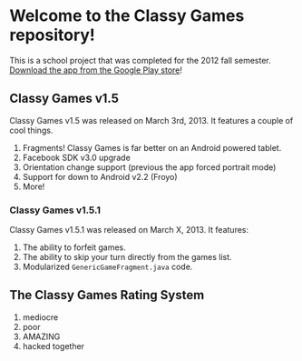# Welcome to the Classy Games repository! #
This is a school project that was completed for the 2012 fall semester. [Download the app from the Google Play store](https://play.google.com/store/apps/details?id=com.charlesmadere.android.classygames)!

## Classy Games v1.5 ##
Classy Games v1.5 was released on March 3rd, 2013. It features a couple of cool things.

1. Fragments! Classy Games is far better on an Android powered tablet.
2. Facebook SDK v3.0 upgrade
3. Orientation change support (previous the app forced portrait mode)
4. Support for down to Android v2.2 (Froyo)
5. More!

### Classy Games v1.5.1 ###
Classy Games v1.5.1 was released on March X, 2013. It features:

1. The ability to forfeit games.
2. The ability to skip your turn directly from the games list.
3. Modularized `GenericGameFragment.java` code.

## The Classy Games Rating System ##
1. mediocre
2. poor
3. AMAZING
4. hacked together